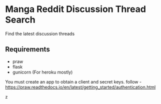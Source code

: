 # Manga Reddit Discussion Thread Search #

Find the latest discussion threads
## Requirements ##

- praw
- flask
- gunicorn (For heroku mostly)

You must create an app to obtain a client and secret keys.
follow - https://praw.readthedocs.io/en/latest/getting_started/authentication.html

z




